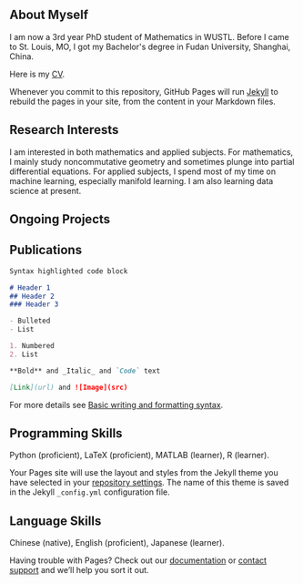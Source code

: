 ## About Myself

I am now a 3rd year PhD student of Mathematics in WUSTL. Before I came to St. Louis, MO, I got my Bachelor's degree in Fudan University, Shanghai, China.

Here is my [CV](https://drive.google.com/file/d/1X6H7R8zmcizPfe3fdEqiCz7x0PqJQlE6/view?usp=sharing).

Whenever you commit to this repository, GitHub Pages will run [Jekyll](https://jekyllrb.com/) to rebuild the pages in your site, from the content in your Markdown files.

## Research Interests

I am interested in both mathematics and applied subjects. For mathematics, I mainly study noncommutative geometry and sometimes plunge into partial differential equations. For applied subjects, I spend most of my time on machine learning, especially manifold learning. I am also learning data science at present.

## Ongoing Projects

## Publications

```markdown
Syntax highlighted code block

# Header 1
## Header 2
### Header 3

- Bulleted
- List

1. Numbered
2. List

**Bold** and _Italic_ and `Code` text

[Link](url) and ![Image](src)
```

For more details see [Basic writing and formatting syntax](https://docs.github.com/en/github/writing-on-github/getting-started-with-writing-and-formatting-on-github/basic-writing-and-formatting-syntax).

## Programming Skills

Python (proficient), LaTeX (proficient), MATLAB (learner), R (learner). 

Your Pages site will use the layout and styles from the Jekyll theme you have selected in your [repository settings](https://github.com/AlfredoJwang/hzhuang/settings/pages). The name of this theme is saved in the Jekyll `_config.yml` configuration file.

## Language Skills

Chinese (native), English (proficient), Japanese (learner).

Having trouble with Pages? Check out our [documentation](https://docs.github.com/categories/github-pages-basics/) or [contact support](https://support.github.com/contact) and we’ll help you sort it out.
